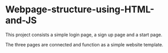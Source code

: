 # Webpage-structure-using-HTML-and-JS
This project consists a simple login page, a sign up page and a start page.

The three pages are connected and function as a simple website template.
